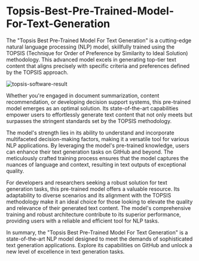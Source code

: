# Topsis-Best-Pre-Trained-Model-For-Text-Generation
The "Topsis Best Pre-Trained Model For Text Generation" is a cutting-edge natural language processing (NLP) model, skillfully trained using the TOPSIS (Technique for Order of Preference by Similarity to Ideal Solution) methodology. This advanced model excels in generating top-tier text content that aligns precisely with specific criteria and preferences defined by the TOPSIS approach.

![topsis-software-result](https://github.com/harshitstark13/Topsis-Best-Pre-Trained-Model-For-Text-Generation/assets/95651978/9dc04e7d-e9a4-479e-8696-97129c69ac38)


Whether you're engaged in document summarization, content recommendation, or developing decision support systems, this pre-trained model emerges as an optimal solution. Its state-of-the-art capabilities empower users to effortlessly generate text content that not only meets but surpasses the stringent standards set by the TOPSIS methodology.

The model's strength lies in its ability to understand and incorporate multifaceted decision-making factors, making it a versatile tool for various NLP applications. By leveraging the model's pre-trained knowledge, users can enhance their text generation tasks on GitHub and beyond. The meticulously crafted training process ensures that the model captures the nuances of language and context, resulting in text outputs of exceptional quality.

For developers and researchers seeking a robust solution for text generation tasks, this pre-trained model offers a valuable resource. Its adaptability to diverse scenarios and its alignment with the TOPSIS methodology make it an ideal choice for those looking to elevate the quality and relevance of their generated text content. The model's comprehensive training and robust architecture contribute to its superior performance, providing users with a reliable and efficient tool for NLP tasks.

In summary, the "Topsis Best Pre-Trained Model For Text Generation" is a state-of-the-art NLP model designed to meet the demands of sophisticated text generation applications. Explore its capabilities on GitHub and unlock a new level of excellence in text generation tasks.
